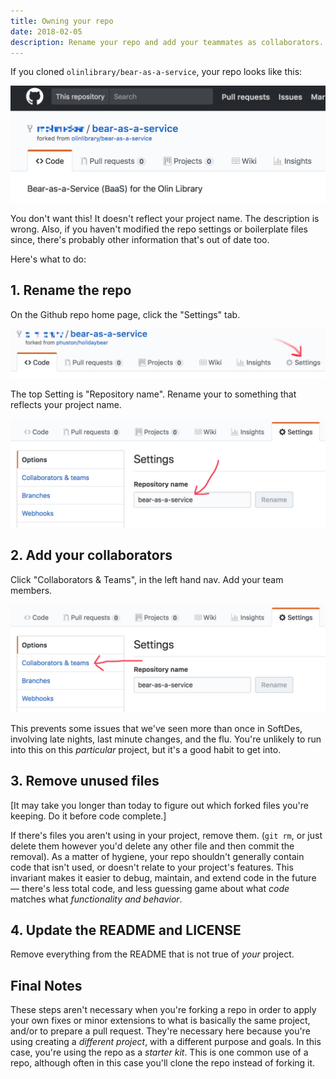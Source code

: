 ```yaml
---
title: Owning your repo
date: 2018-02-05
description: Rename your repo and add your teammates as collaborators.
---
```


If you cloned `olinlibrary/bear-as-a-service`, your repo looks like this:

![](./img/forked-repo.jpg)

You don't want this! It doesn't reflect your project name. The description is
wrong. Also, if you haven't modified the repo settings or boilerplate files
since, there's probably other information that's out of date too.

Here's what to do:

## 1. Rename the repo

On the Github repo home page, click the "Settings" tab.

![](./img/repo-settings-tab.jpg)

The top Setting is "Repository name". Rename your to something that reflects
your project name.

![](./img/repo-name.jpg)

## 2. Add your collaborators

Click "Collaborators & Teams", in the left hand nav. Add your team members.

![](./img/repo-collaborators.jpg)

This prevents some issues that we've seen more than once in SoftDes, involving
late nights, last minute changes, and the flu. You're unlikely to run into this
on this *particular* project, but it's a good habit to get into.

## 3. Remove unused files

\[It may take you longer than today to figure out which forked files you're
keeping. Do it before code complete.\]

If there's files you aren't using in your project, remove them. (`git rm`, or
just delete them however you'd delete any other file and then commit the
removal). As a matter of hygiene, your repo shouldn't generally contain code
that isn't used, or doesn't relate to your project's features. This invariant
makes it easier to debug, maintain, and extend code in the future — there's less
total code, and less guessing game about what *code* matches what *functionality
and behavior*.

## 4. Update the README and LICENSE

Remove everything from the README that is not true of *your* project.

## Final Notes

These steps aren't necessary when you're forking a repo in order to apply your
own fixes or minor extensions to what is basically the same project, and/or to
prepare a pull request. They're necessary here because you're using creating a
*different project*, with a different purpose and goals. In this case, you're
using the repo as a *starter kit*. This is one common use of a repo, although
often in this case you'll clone the repo instead of forking it.
